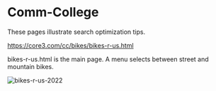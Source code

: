 # Comm-College
These pages illustrate search optimization tips.
 
https://core3.com/cc/bikes/bikes-r-us.html
 
bikes-r-us.html is the main page. A menu selects between street and mountain bikes.

![bikes-r-us-2022](https://user-images.githubusercontent.com/103004352/162670208-bdb8d38f-31d2-45e9-972b-1c05b0474ad1.png)
